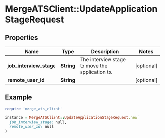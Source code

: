 # MergeATSClient::UpdateApplicationStageRequest

## Properties

| Name | Type | Description | Notes |
| ---- | ---- | ----------- | ----- |
| **job_interview_stage** | **String** | The interview stage to move the application to. | [optional] |
| **remote_user_id** | **String** |  | [optional] |

## Example

```ruby
require 'merge_ats_client'

instance = MergeATSClient::UpdateApplicationStageRequest.new(
  job_interview_stage: null,
  remote_user_id: null
)
```


